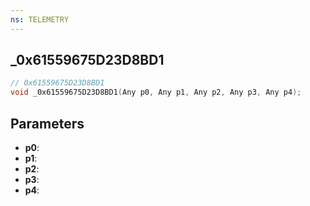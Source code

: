 ```yaml
---
ns: TELEMETRY
---
```

## _0x61559675D23D8BD1

```c
// 0x61559675D23D8BD1
void _0x61559675D23D8BD1(Any p0, Any p1, Any p2, Any p3, Any p4);
```

## Parameters
* **p0**:
* **p1**:
* **p2**:
* **p3**:
* **p4**:
